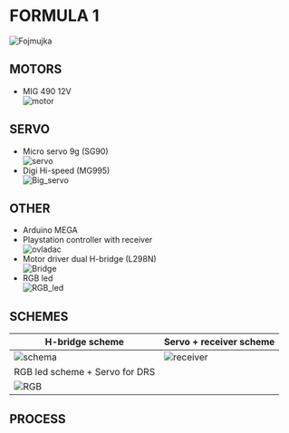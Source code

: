 # FORMULA 1
![Fojmujka](https://github.com/MaDProjekt/Formula1/assets/157323137/e4a4be73-c58e-41c0-a307-9cfcedf37552)

## MOTORS
- MIG 490 12V\
![motor](https://github.com/MaDProjekt/Formula1/assets/157323137/71b93e72-cd61-4600-88b2-59054b05d8e1)

## SERVO
- Micro servo 9g (SG90)\
![servo](https://github.com/MaDProjekt/Formula1/assets/157323137/c33978e5-e2ed-4172-bd56-470792c19acd)
- Digi Hi-speed (MG995)\
![Big_servo](https://github.com/MaDProjekt/Formula1/assets/157323137/36b15811-ca08-41f2-9f37-a3b954acbdfa)

## OTHER
- Arduino MEGA
- Playstation controller with receiver\
![ovladac](https://github.com/MaDProjekt/Formula1/assets/157323137/bf4e4669-4a5f-4bdb-8dd6-58328ca52f34)
- Motor driver dual H-bridge (L298N)\
![Bridge](https://github.com/MaDProjekt/Formula1/assets/157323137/798c9a0d-d20f-41ee-977c-e9ffee51063c)
- RGB led\
![RGB_led](https://github.com/MaDProjekt/Formula1/assets/157323137/023f02e8-99c9-459b-980e-b07fe1f1da5d)

## SCHEMES

| H-bridge scheme             | Servo + receiver scheme            |
| ---------------------- | ---------------------- |
| ![schema](https://github.com/MaDProjekt/Formula1/assets/157323137/fea09472-8095-4ab5-93e0-0f4067c0ee72) | ![receiver](https://github.com/MaDProjekt/Formula1/assets/157323137/ff7269c1-9dd0-42a5-b654-4964fd836d77) |
| RGB led scheme + Servo for DRS            | 
| ![RGB](https://github.com/MaDProjekt/Formula1/assets/157323137/52eb4047-365b-4df0-b7c6-d6ef22f2be9d) |
## PROCESS

  

